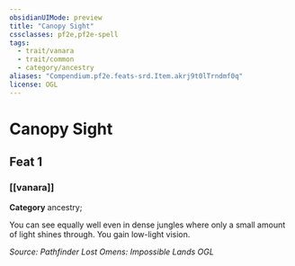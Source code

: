 ```yaml
---
obsidianUIMode: preview
title: "Canopy Sight"
cssclasses: pf2e,pf2e-spell
tags:
  - trait/vanara
  - trait/common
  - category/ancestry
aliases: "Compendium.pf2e.feats-srd.Item.akrj9t0lTrndmf0q"
license: OGL
---
```

# Canopy Sight
## Feat 1
### [[vanara]]

**Category** ancestry; 




You can see equally well even in dense jungles where only a small amount of light shines through. You gain low-light vision.

*Source: Pathfinder Lost Omens: Impossible Lands*
*OGL*